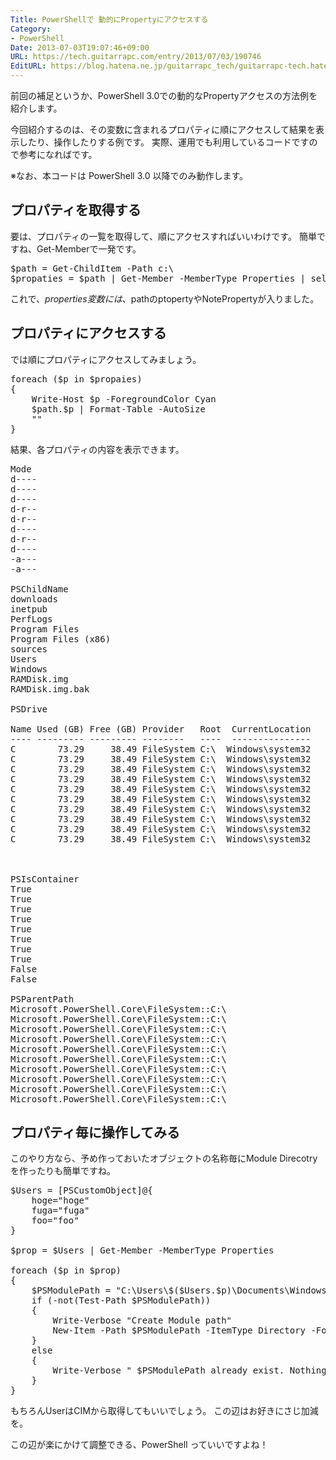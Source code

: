 ```yaml
---
Title: PowerShellで 動的にPropertyにアクセスする
Category:
- PowerShell
Date: 2013-07-03T19:07:46+09:00
URL: https://tech.guitarrapc.com/entry/2013/07/03/190746
EditURL: https://blog.hatena.ne.jp/guitarrapc_tech/guitarrapc-tech.hatenablog.com/atom/entry/11696248318757675846
---
```


前回の補足というか、PowerShell 3.0での動的なPropertyアクセスの方法例を紹介します。

今回紹介するのは、その変数に含まれるプロパティに順にアクセスして結果を表示したり、操作したりする例です。
実際、運用でも利用しているコードですので参考になればです。

※なお、本コードは PowerShell 3.0 以降でのみ動作します。



<h2>プロパティを取得する</h2>
要は、プロパティの一覧を取得して、順にアクセスすればいいわけです。
簡単ですね、Get-Memberで一発です。
<pre class="brush: powershell">
$path = Get-ChildItem -Path c:\
$propaties = $path | Get-Member -MemberType Properties | select -ExpandProperty Name
</pre>

これで、$properties変数には、$pathのptopertyやNotePropertyが入りました。


<h2>プロパティにアクセスする</h2>
では順にプロパティにアクセスしてみましょう。

<pre class="brush: powershell">
foreach ($p in $propaies)
{
	Write-Host $p -ForegroundColor Cyan
	$path.$p | Format-Table -AutoSize
	&quot;&quot;
}
</pre>

結果、各プロパティの内容を表示できます。
<pre class="brush: powershell">
Mode
d----
d----
d----
d-r--
d-r--
d----
d-r--
d----
-a---
-a---

PSChildName
downloads
inetpub
PerfLogs
Program Files
Program Files (x86)
sources
Users
Windows
RAMDisk.img
RAMDisk.img.bak

PSDrive

Name Used (GB) Free (GB) Provider   Root  CurrentLocation
---- --------- --------- --------   ----  ---------------
C        73.29     38.49 FileSystem C:\  Windows\system32
C        73.29     38.49 FileSystem C:\  Windows\system32
C        73.29     38.49 FileSystem C:\  Windows\system32
C        73.29     38.49 FileSystem C:\  Windows\system32
C        73.29     38.49 FileSystem C:\  Windows\system32
C        73.29     38.49 FileSystem C:\  Windows\system32
C        73.29     38.49 FileSystem C:\  Windows\system32
C        73.29     38.49 FileSystem C:\  Windows\system32
C        73.29     38.49 FileSystem C:\  Windows\system32
C        73.29     38.49 FileSystem C:\  Windows\system32



PSIsContainer
True
True
True
True
True
True
True
True
False
False

PSParentPath
Microsoft.PowerShell.Core\FileSystem::C:\
Microsoft.PowerShell.Core\FileSystem::C:\
Microsoft.PowerShell.Core\FileSystem::C:\
Microsoft.PowerShell.Core\FileSystem::C:\
Microsoft.PowerShell.Core\FileSystem::C:\
Microsoft.PowerShell.Core\FileSystem::C:\
Microsoft.PowerShell.Core\FileSystem::C:\
Microsoft.PowerShell.Core\FileSystem::C:\
Microsoft.PowerShell.Core\FileSystem::C:\
Microsoft.PowerShell.Core\FileSystem::C:\
</pre>


<h2>プロパティ毎に操作してみる</h2>
このやり方なら、予め作っておいたオブジェクトの名称毎にModule Direcotryを作ったりも簡単ですね。

<pre class="brush: powershell">
$Users = [PSCustomObject]@{
	hoge=&quot;hoge&quot;
	fuga=&quot;fuga&quot;
	foo=&quot;foo&quot;
}

$prop = $Users | Get-Member -MemberType Properties

foreach ($p in $prop)
{
	$PSModulePath = &quot;C:\Users\$($Users.$p)\Documents\WindowsPowerShell\Modules&quot;
	if (-not(Test-Path $PSModulePath))
	{
		Write-Verbose &quot;Create Module path&quot;
		New-Item -Path $PSModulePath -ItemType Directory -Force
	}
	else
	{
		Write-Verbose &quot; $PSModulePath already exist. Nothing had changed. `n&quot;
	}
}
</pre>

もちろんUserはCIMから取得してもいいでしょう。
この辺はお好きにさじ加減を。

この辺が楽にかけて調整できる、PowerShell っていいですよね！
